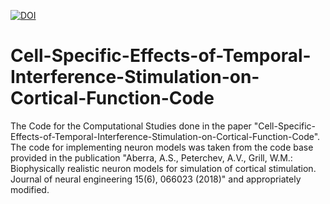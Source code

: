 [![DOI](https://zenodo.org/badge/727416743.svg)](https://zenodo.org/doi/10.5281/zenodo.12797409)

# Cell-Specific-Effects-of-Temporal-Interference-Stimulation-on-Cortical-Function-Code
The Code for the Computational Studies done in the paper "Cell-Specific-Effects-of-Temporal-Interference-Stimulation-on-Cortical-Function-Code". The code for implementing neuron models was taken from the code base provided in the publication "Aberra, A.S., Peterchev, A.V., Grill, W.M.: Biophysically realistic neuron models for simulation of cortical stimulation. Journal of neural engineering 15(6), 066023 (2018)" and appropriately modified.
